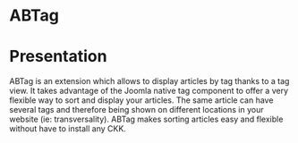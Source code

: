 # ABTag
# Presentation
ABTag is an extension which allows to display articles by tag thanks to a tag view. It takes advantage of the Joomla native tag component to offer a very flexible way to sort and display your articles.  The same article can have several tags and therefore being shown on different locations in your website (ie: transversality). ABTag makes sorting articles easy and flexible without have to install any CKK.
